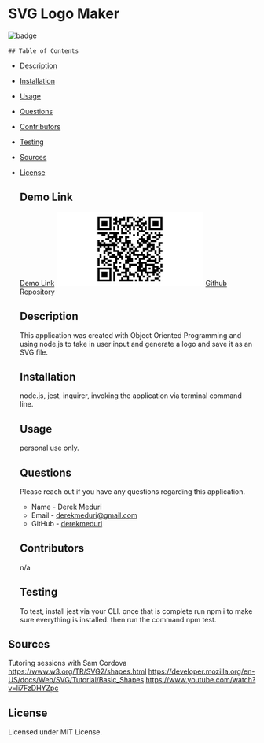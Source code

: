 # SVG Logo Maker

![badge](https://img.shields.io/badge/license-MIT-brightgreen.svg)

    ## Table of Contents

- [Description](#Description)

- [Installation](#Installation)

- [Usage](#Usage)

- [Questions](#Questions)

- [Contributors](#Contributors)

- [Testing](#Testing)

- [Sources](#Sources)

- [License](#License)

  ## Demo Link

  [Demo Link](https://drive.google.com/file/d/1QxIML6lPPvYyEVb_5IpxyVxR9HJZeZiE/view)
  ![QR Code](./assets/SVGgeneratorqrcode.jpg)
  [Github Repository](https://github.com/derekmeduri/SVG-Logo-Maker)

  ## Description

  This application was created with Object Oriented Programming and using node.js to take in user input and generate a logo and save it as an SVG file.

  ## Installation

  node.js, jest, inquirer, invoking the application via terminal command line.

  ## Usage

  personal use only.

  ## Questions

  Please reach out if you have any questions regarding this application.

  - Name - Derek Meduri
  - Email - derekmeduri@gmail.com
  - GitHub - [derekmeduri](https://github.com/derekmeduri/)

  ## Contributors

  n/a

  ## Testing

  To test, install jest via your CLI. once that is complete run npm i to make sure everything is installed. then run the command npm test.

## Sources

Tutoring sessions with Sam Cordova
https://www.w3.org/TR/SVG2/shapes.html
https://developer.mozilla.org/en-US/docs/Web/SVG/Tutorial/Basic_Shapes
https://www.youtube.com/watch?v=li7FzDHYZpc

## License

Licensed under MIT License.
